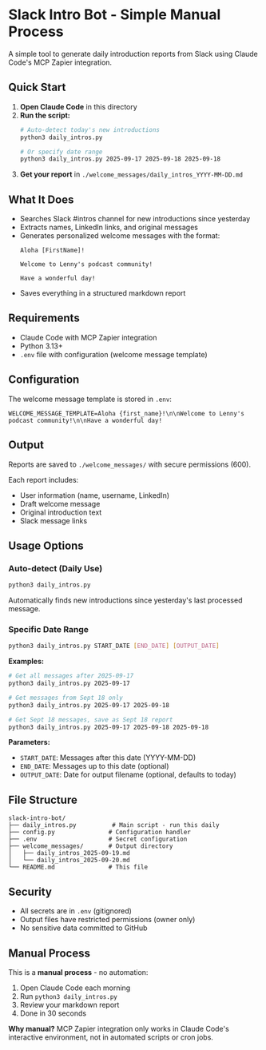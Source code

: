 # Slack Intro Bot - Simple Manual Process

A simple tool to generate daily introduction reports from Slack using Claude Code's MCP Zapier integration.

## Quick Start

1. **Open Claude Code** in this directory
2. **Run the script:**
   ```bash
   # Auto-detect today's new introductions
   python3 daily_intros.py

   # Or specify date range
   python3 daily_intros.py 2025-09-17 2025-09-18 2025-09-18
   ```
3. **Get your report** in `./welcome_messages/daily_intros_YYYY-MM-DD.md`

## What It Does

- Searches Slack #intros channel for new introductions since yesterday
- Extracts names, LinkedIn links, and original messages
- Generates personalized welcome messages with the format:
  ```
  Aloha [FirstName]!

  Welcome to Lenny's podcast community!

  Have a wonderful day!
  ```
- Saves everything in a structured markdown report

## Requirements

- Claude Code with MCP Zapier integration
- Python 3.13+
- `.env` file with configuration (welcome message template)

## Configuration

The welcome message template is stored in `.env`:
```
WELCOME_MESSAGE_TEMPLATE=Aloha {first_name}!\n\nWelcome to Lenny's podcast community!\n\nHave a wonderful day!
```

## Output

Reports are saved to `./welcome_messages/` with secure permissions (600).

Each report includes:
- User information (name, username, LinkedIn)
- Draft welcome message
- Original introduction text
- Slack message links

## Usage Options

### Auto-detect (Daily Use)
```bash
python3 daily_intros.py
```
Automatically finds new introductions since yesterday's last processed message.

### Specific Date Range
```bash
python3 daily_intros.py START_DATE [END_DATE] [OUTPUT_DATE]
```

**Examples:**
```bash
# Get all messages after 2025-09-17
python3 daily_intros.py 2025-09-17

# Get messages from Sept 18 only
python3 daily_intros.py 2025-09-17 2025-09-18

# Get Sept 18 messages, save as Sept 18 report
python3 daily_intros.py 2025-09-17 2025-09-18 2025-09-18
```

**Parameters:**
- `START_DATE`: Messages after this date (YYYY-MM-DD)
- `END_DATE`: Messages up to this date (optional)
- `OUTPUT_DATE`: Date for output filename (optional, defaults to today)

## File Structure

```
slack-intro-bot/
├── daily_intros.py          # Main script - run this daily
├── config.py               # Configuration handler
├── .env                    # Secret configuration
├── welcome_messages/       # Output directory
│   ├── daily_intros_2025-09-19.md
│   └── daily_intros_2025-09-20.md
└── README.md               # This file
```

## Security

- All secrets are in `.env` (gitignored)
- Output files have restricted permissions (owner only)
- No sensitive data committed to GitHub

## Manual Process

This is a **manual process** - no automation:
1. Open Claude Code each morning
2. Run `python3 daily_intros.py`
3. Review your markdown report
4. Done in 30 seconds

**Why manual?** MCP Zapier integration only works in Claude Code's interactive environment, not in automated scripts or cron jobs.